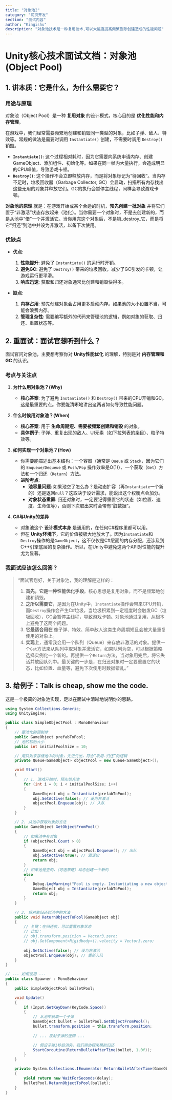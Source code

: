 ```yaml
---
title: "对象池2"
category: "网页开发"
section: "测试内容"
author: "Kingishu"
description: "对象池技术是一种复用技术,可以大幅度提高频繁删除创建造成的性能问题"
---
```

# Unity核心技术面试文档：对象池 (Object Pool)

## 1. 讲本质：它是什么，为什么需要它？

### 用途与原理

对象池（Object Pool）是一种 **复用对象** 的设计模式，核心目的是 **优化性能和内存管理**。

在游戏中，我们经常需要频繁地创建和销毁同一类型的对象，比如子弹、敌人、特效等。常规的做法是需要时调用 `Instantiate()` 创建，不需要时调用 `Destroy()` 销毁。

- **`Instantiate()`**: 这个过程相对耗时，因为它需要向系统申请内存、创建GameObject、添加组件、初始化等。如果在同一帧内大量执行，会造成明显的CPU峰值，导致游戏卡顿。
- **`Destroy()`**: 这个操作不会立即释放内存，而是将对象标记为“待回收”。当内存不足时，垃圾回收器（Garbage Collector, GC）会启动，扫描所有内存找出这些无用的对象并释放它们。GC的执行会暂停主线程，同样会导致游戏卡顿。

**对象池的原理** 就是：在游戏开始或某个合适的时机，**预先创建一批对象** 并将它们置于“非激活”状态存放起来（池化）。当你需要一个对象时，不是去创建新的，而是从池中“借”一个并激活它。当你用完这个对象后，不是销_destroy_它，而是将它“归还”到池中并设为非激活，以备下次使用。

### 优缺点

- **优点**:
  1.  **性能提升**: 避免了 `Instantiate()` 的运行时开销。
  2.  **避免GC**: 避免了 `Destroy()` 带来的垃圾回收，减少了GC引发的卡顿，让游戏运行更平滑。
  3.  **响应迅速**: 获取和归还对象通常比创建和销毁快得多。

- **缺点**:
  1.  **内存占用**: 预先创建对象会占用更多启动内存。如果池的大小设置不当，可能会浪费内存。
  2.  **管理复杂性**: 需要编写额外的代码来管理池的逻辑，例如对象的获取、归还、重置状态等。

## 2. 重面试：面试官想听到什么？

面试官问对象池，主要想考察你对 **Unity性能优化** 的理解，特别是对 **内存管理和GC** 的认识。

### 考点与关注点

1.  **为什么用对象池？(Why)**
    -   **核心答案**: 为了避免 `Instantiate()` 和 `Destroy()` 带来的CPU开销和GC。这是最重要的点。你要能清晰地讲出这两者如何导致性能问题。

2.  **什么时候用对象池？(When)**
    -   **核心答案**: 用于 **生命周期短、需要被频繁创建和销毁** 的对象。
    -   **具体例子**: 子弹、重复出现的敌人、UI元素（如下拉列表的条目）、粒子特效等。

3.  **如何实现一个对象池？(How)**
    -   你需要能描述出基本结构：一个容器（通常是 `Queue` 或 `Stack`，因为它们的 `Enqueue/Dequeue` 或 `Push/Pop` 操作效率是O(1)）、一个获取（`Get`）方法和一个归还（`Return`）方法。
    -   **进阶考点**:
        -   **池容量问题**: 如果池空了怎么办？是动态扩容（再`Instantiate`一个新的）还是返回`null`？这取决于设计需求，能说出这个权衡点会加分。
        -   **对象状态重置**: 归还对象时，一定要记得重置它的状态（如位置、速度、生命值等），否则下次取出来时会带有“脏数据”。

4.  **C#与Unity的差异**
    -   对象池这个 **设计模式本身** 是通用的，在任何C#程序里都可以用。
    -   但在 **Unity环境下**，它的价值被极大地放大了。因为`Instantiate`和`Destroy`操作的是`GameObject`，这不仅仅是C#层面的内存分配，还涉及到C++引擎底层的复杂操作。所以，在Unity中避免这两个API对性能的提升尤为显著。

### 我面试应该怎么回答？

> “面试官您好，关于对象池，我的理解是这样的：
>
> 1.  **首先，它是一种性能优化手段**。核心思想是复用对象，而不是频繁地创建和销毁。
> 2.  **之所以需要它**，是因为在Unity中，`Instantiate`操作会带来CPU开销，而`Destroy`操作会产生C#垃圾，当垃圾积累到一定程度时会触发GC（垃圾回收），GC会暂停主线程，导致游戏卡顿。对象池通过复用，从根本上避免了这两个问题。
> 3.  **它最适合用在** 像子弹、特效、简单敌人这类生命周期短且会被大量重复使用的对象上。
> 4.  **实现上**，通常我会用一个队列（Queue）来存放非激活的对象。提供一个`Get`方法来从队列中取对象并激活它，如果队列为空，可以根据策略选择实例化一个新的。再提供一个`Return`方法，当对象用完后，将它失活并放回队列中。最关键的一步是，在归还对象时一定要重置它的状态，比如位置、血量等，避免下次使用时数据错乱。”

## 3. 给例子：Talk is cheap, show me the code.

这是一个极简的对象池实现，足以在面试中清晰地说明你的思路。

```csharp
using System.Collections.Generic;
using UnityEngine;

public class SimpleObjectPool : MonoBehaviour
{
    // 要池化的预制体
    public GameObject prefabToPool;
    // 池的初始大小
    public int initialPoolSize = 10;

    // 用队列来存储池中的对象，先进先出，符合“取用-归还”的逻辑
    private Queue<GameObject> objectPool = new Queue<GameObject>();

    void Start()
    {
        // 1. 游戏开始时，预先填充池
        for (int i = 0; i < initialPoolSize; i++)
        {
            GameObject obj = Instantiate(prefabToPool);
            obj.SetActive(false); // 设为非激活
            objectPool.Enqueue(obj); // 入队
        }
    }

    // 2. 从池中获取对象的方法
    public GameObject GetObjectFromPool()
    {
        // 如果池中有对象
        if (objectPool.Count > 0)
        {
            GameObject obj = objectPool.Dequeue(); // 出队
            obj.SetActive(true); // 激活它
            return obj;
        }
        // 如果池是空的，（可选策略）动态创建一个新的
        else
        {
            Debug.LogWarning("Pool is empty. Instantiating a new object.");
            GameObject obj = Instantiate(prefabToPool);
            return obj;
        }
    }

    // 3. 将对象归还到池中的方法
    public void ReturnObjectToPool(GameObject obj)
    {
        // 关键：在归还前，可以重置对象状态
        // 比如：
        // obj.transform.position = Vector3.zero;
        // obj.GetComponent<Rigidbody>().velocity = Vector3.zero;
        
        obj.SetActive(false); // 设为非激活
        objectPool.Enqueue(obj); // 重新入队
    }
}

// --- 如何使用 ---
public class Spawner : MonoBehaviour
{
    public SimpleObjectPool bulletPool;

    void Update()
    {
        if (Input.GetKeyDown(KeyCode.Space))
        {
            // 从池中获取一个子弹
            GameObject bullet = bulletPool.GetObjectFromPool();
            bullet.transform.position = this.transform.position;
            
            // ... 发射子弹的逻辑 ...

            // 假设子弹1秒后消失，我们用协程来模拟归还
            StartCoroutine(ReturnBulletAfterTime(bullet, 1.0f));
        }
    }

    private System.Collections.IEnumerator ReturnBulletAfterTime(GameObject bullet, float delay)
    {
        yield return new WaitForSeconds(delay);
        bulletPool.ReturnObjectToPool(bullet);
    }
}